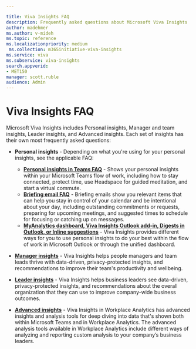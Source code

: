 ```yaml
---

title: Viva Insights FAQ
description: Frequently asked questions about Microsoft Viva Insights
author: madehmer
ms.author: v-mideh
ms.topic: reference
ms.localizationpriority: medium
 ms.collection: m365initiative-viva-insights 
ms.service: viva 
ms.subservice: viva-insights 
search.appverid: 
- MET150 
manager: scott.ruble
audience: Admin
---
```


# Viva Insights FAQ

Microsoft Viva Insights includes Personal insights, Manager and team insights, Leader insights, and Advanced insights. Each set of insights has their own most frequently asked questions:

* **Personal insights** - Depending on what you're using for your personal insights, see the applicable FAQ:

  * [**Personal insights in Teams FAQ**](../personal/teams/viva-teams-app-faq.md) - Shows your personal insights within your Microsoft Teams flow of work, including how to stay connected, protect time, use Headspace for guided meditation, and start a virtual commute.
  * [**Briefing email FAQ**](../personal/briefing/be-faqs.yml) - Briefing emails show you relevant items that can help you stay in control of your calendar and be intentional about your day, including outstanding commitments or requests, preparing for upcoming meetings, and suggested times to schedule for focusing or catching up on messages.
  * [**MyAnalytics dashboard, Viva Insights Outlook add-in, Digests in Outlook, or Inline suggestions**](../personal/overview/mya-faq.md) - Viva Insights provides different ways for you to use personal insights to do your best within the flow of work in Microsoft Outlook or through the unified dashboard.

* [**Manager insights**](my-team-faq.md) - Viva Insights helps people managers and team leads thrive with data-driven, privacy-protected insights, and recommendations to improve their team's productivity and wellbeing.
* [**Leader insights**](myorg-faq.md) - Viva Insights helps business leaders see data-driven, privacy-protected insights, and recommendations about the overall organization that they can use to improve company-wide business outcomes.
* [**Advanced insights**](faq.md) - Viva Insights in Workplace Analytics has advanced insights and analysis tools for deep diving into data that's shown both within Microsoft Teams and in Workplace Analytics. The advanced analysis tools available in Workplace Analytics include different ways of analyzing and reporting custom analysis to your company’s business leaders.
